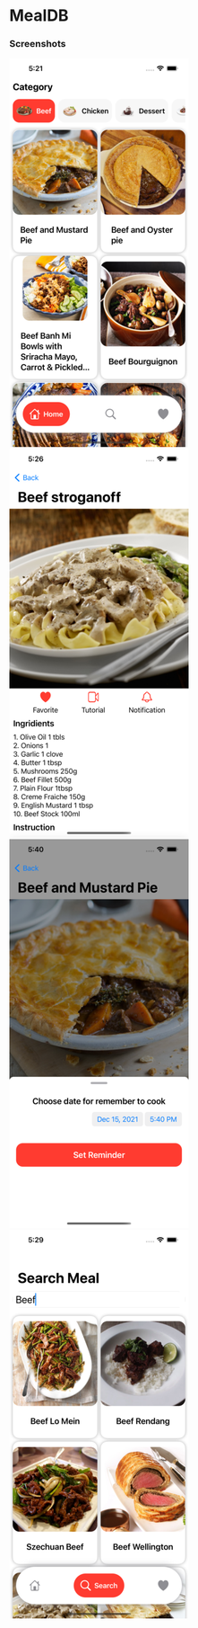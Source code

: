 # MealDB

### Screenshots

![Main](Screenshots/home.png)
![Main](Screenshots/detail.png)
![Main](Screenshots/reminder.png)
![Main](Screenshots/search.png)
